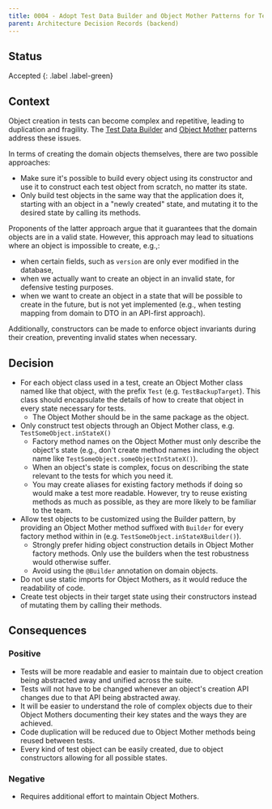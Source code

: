 ```yaml
---
title: 0004 - Adopt Test Data Builder and Object Mother Patterns for Test Data Creation
parent: Architecture Decision Records (backend)
---
```


## Status

Accepted
{: .label .label-green}

## Context

Object creation in tests can become complex and repetitive, leading to duplication and fragility.
The [Test Data Builder](https://wiki.c2.com/?TestDataBuilder) and [Object Mother](https://wiki.c2.com/?ObjectMother)
patterns address these issues.

In terms of creating the domain objects themselves, there are two possible approaches:
- Make sure it's possible to build every object using its constructor and use it to construct each test object
  from scratch, no matter its state.
- Only build test objects in the same way that the application does it,
  starting with an object in a "newly created" state, and mutating it to the desired state by calling its methods.

Proponents of the latter approach argue that it guarantees that the domain objects are in a valid state.
However, this approach may lead to situations where an object is impossible to create, e.g.,:
- when certain fields, such as `version` are only ever modified in the database,
- when we actually want to create an object in an invalid state, for defensive testing purposes.
- when we want to create an object in a state that will be possible to create in the future, but is not yet implemented
  (e.g., when testing mapping from domain to DTO in an API-first approach).

Additionally, constructors can be made to enforce object invariants during their creation, preventing invalid states
when necessary.

## Decision

- For each object class used in a test, create an Object Mother class named like that object, with the prefix `Test`
  (e.g. `TestBackupTarget`).
  This class should encapsulate the details of how to create that object in every state necessary for tests.
    - The Object Mother should be in the same package as the object.
- Only construct test objects through an Object Mother class, e.g. `TestSomeObject.inStateX()`
    - Factory method names on the Object Mother must only describe the object's state (e.g., don't create method names
      including the object name like `TestSomeObject.someObjectInStateX()`).
    - When an object's state is complex, focus on describing the state relevant to the tests for which you need it.
    - You may create aliases for existing factory methods if doing so would make a test more readable.
      However, try to reuse existing methods as much as possible, as they are more likely to be familiar to the team.
- Allow test objects to be customized using the Builder pattern,
  by providing an Object Mother method suffixed with `Builder` for every factory method within in
  (e.g. `TestSomeObject.inStateXBuilder()`).
  - Strongly prefer hiding object construction details in Object Mother factory methods. Only use the builders
    when the test robustness would otherwise suffer.
  - Avoid using the `@Builder` annotation on domain objects.
- Do not use static imports for Object Mothers, as it would reduce the readability of code.
- Create test objects in their target state using their constructors instead of mutating them by calling their methods.

## Consequences

### Positive

- Tests will be more readable and easier to maintain due to object creation being abstracted away
  and unified across the suite.
- Tests will not have to be changed whenever an object's creation API changes due to that API being abstracted away.
- It will be easier to understand the role of complex objects due to their Object Mothers documenting their key states
  and the ways they are achieved.
- Code duplication will be reduced due to Object Mother methods being reused between tests.
- Every kind of test object can be easily created, due to object constructors allowing for all possible states.

### Negative

- Requires additional effort to maintain Object Mothers.